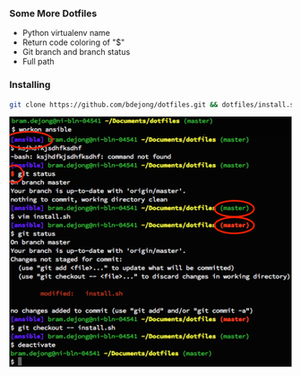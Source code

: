 ### Some More Dotfiles

- Python virtualenv name
- Return code coloring of "$"
- Git branch and branch status
- Full path

### Installing

```bash
git clone https://github.com/bdejong/dotfiles.git && dotfiles/install.sh
```

![Screenshot time](screenshot.png "Screenshot time")
